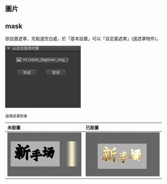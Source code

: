 ## 圖片

## mask

欲設置遮罩，先點選空白處，於「基本設置」可以「自定義遮罩」\(選遮罩物件\)。

![](/assets/settings.png)

```
選擇遮罩對象
```

| 未設置 | 已設置 |
| :--- | :--- |
| ![](/assets/before.png) | ![](/assets/after.png) |



